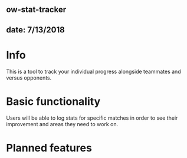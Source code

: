## ow-stat-tracker
## date: 7/13/2018

# Info

This is a tool to track your individual progress alongside teammates and versus opponents.

# Basic functionality

Users will be able to log stats for specific matches in order to see their improvement and areas they need to work on.

# Planned features